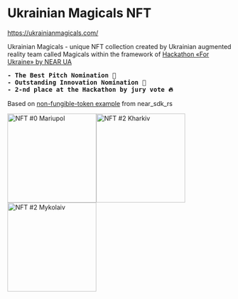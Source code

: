 # Ukrainian Magicals NFT
https://ukrainianmagicals.com/

Ukrainian Magicals - unique NFT collection created by Ukrainian augmented reality team called Magicals within the framework of [Hackathon «For Ukraine» by NEAR UA](https://eventornado.com/event/near-hackathon-for-ukraine#home)

<pre><b>- The Best Pitch Nomination 🤩
- Outstanding Innovation Nomination 🦾
- 2-nd place at the Hackathon by jury vote 🔥</b></pre>

Based on [non-fungible-token example](https://github.com/near/near-sdk-rs/tree/master/examples/non-fungible-token) from near_sdk_rs

<img src="https://ukrainianmagicals.com/wp-content/uploads/2022/05/1.webp" alt="NFT #0 Mariupol" style="width:200px;"/><img src="https://ukrainianmagicals.com/wp-content/uploads/2022/05/2.webp" alt="NFT #2 Kharkiv" style="width:200px;"/><img src="https://ukrainianmagicals.com/wp-content/uploads/2022/05/3.webp" alt="NFT #2 Mykolaiv" style="width:200px;"/>
